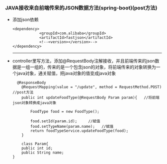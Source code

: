 ### JAVA接收来自前端传来的JSON数据方法(spring-boot)(post方法)

- 添加json依赖

  ```
  <dependency>
              <groupId>com.alibaba</groupId>
              <artifactId>fastjson</artifactId>
              <!--<version></version>-->
  </dependency>
  ```

  ---

- controller里写方法，添加@RequestBody注解接收，并且前端传来的json数据是一组一组的，传来的是一个包含json的对象，将前端传来的对象转换为一个java对象，通关赋值，把java对象的值变成java对象

  ```
    @ResponseBody
      @RequestMapping(value = "/update", method = RequestMethod.POST)  //post方法
      public int updateFoodType(@RequestBody Param param){   //将前端json对象转换成java对象

          FoodType food = new FoodType();    

          food.setId(param.id);     //赋值
          food.setTypeName(param.name);   //赋值
          return foodTypeService.updateFoodType(food); 
      }
      
      class Param{
      public int id;
      public String name;
  }

  ```

  ​

